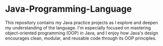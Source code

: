 # Java-Programming-Language
This repository contains my Java practice projects as I explore and deepen my understanding of the language. I'm especially focused on mastering object-oriented programming (OOP) in Java, and I enjoy how Java's design encourages clean, modular, and reusable code through its OOP principles. 
